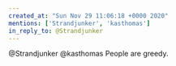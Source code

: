 ```yaml
---
created_at: "Sun Nov 29 11:06:18 +0000 2020"
mentions: ['Strandjunker', 'kasthomas']
in_reply_to: @Strandjunker
---
```


@Strandjunker @kasthomas People are greedy.